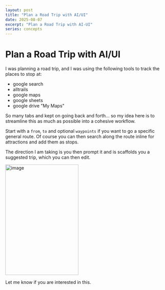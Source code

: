 ```yaml
---
layout: post
title: "Plan a Road Trip with AI/UI"
date: 2025-08-07
excerpt: "Plan a Road Trip with AI-UI"
series: concepts
---
```


# Plan a Road Trip with AI/UI

I was planning a road trip, and I was using the following tools to track the places to stop at:
- google search
- alltrails
- google maps
- google sheets
- google drive "My Maps"

So many tabs and kept on going back and forth... so my idea here is to streamline this as much as possible into a cohesive workflow.

Start with a `from`, `to` and optional `waypoints` if you want to go a specific general route. Of course you can then search along the route inline for attractions and add them as stops.

The direction I am taking is you then prompt it and is scaffolds you a suggested trip, which you can then edit.

<img width="228" height="345" alt="image" src="https://github.com/user-attachments/assets/a2bb63e8-7597-420d-bcdc-c4916906a6b3" />

Let me know if you are interested in this.
